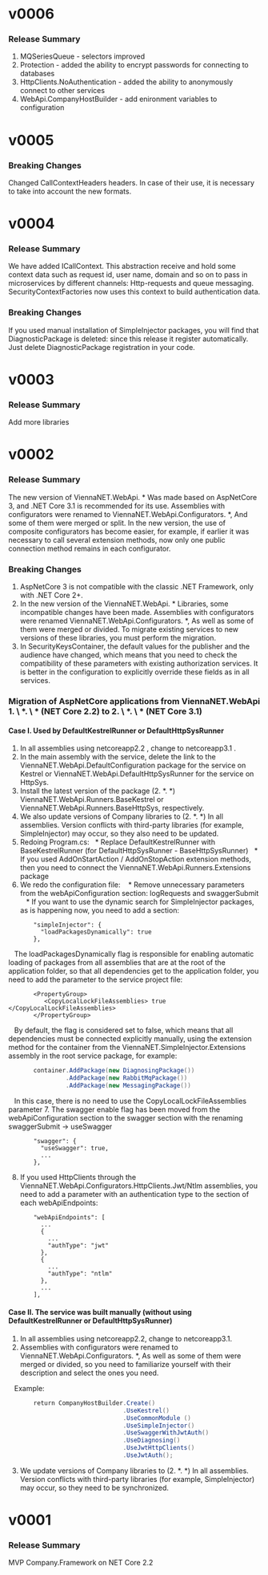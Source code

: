 # v0006

### Release Summary
1. MQSeriesQueue - selectors improved
2. Protection - added the ability to encrypt passwords for connecting to databases
3. HttpClients.NoAuthentication - added the ability to anonymously connect to other services
4. WebApi.CompanyHostBuilder - add enironment variables to configuration

# v0005

### Breaking Changes
Changed CallContextHeaders headers. In case of their use, it is necessary to take into account the new formats.


# v0004

### Release Summary
We have added ICallContext. This abstraction receive and hold some context data such as request id, user name, domain and so on to pass in microservices by different channels: Http-requests and queue messaging.
SecurityContextFactories now uses this context to build authentication data.

### Breaking Changes
If you used manual installation of SimpleInjector packages, you will find that DiagnosticPackage is deleted: since this release it register automatically. Just delete DiagnosticPackage registration in your code.


# v0003

### Release Summary
Add more libraries


# v0002

### Release Summary
The new version of ViennaNET.WebApi. * Was made based on AspNetCore 3, and .NET Core 3.1 is recommended for its use.
Assemblies with configurators were renamed to ViennaNET.WebApi.Configurators. *, And some of them were merged or split.
In the new version, the use of composite configurators has become easier, for example, if earlier it was necessary to call several extension methods, now only one public connection method remains in each configurator.

### Breaking Changes
1. AspNetCore 3 is not compatible with the classic .NET Framework, only with .NET Core 2+.
2. In the new version of the ViennaNET.WebApi. * Libraries, some incompatible changes have been made. Assemblies with configurators were renamed ViennaNET.WebApi.Configurators. *, As well as some of them were merged or divided. To migrate existing services to new versions of these libraries, you must perform the migration.
3. In SecurityKeysContainer, the default values ​​for the publisher and the audience have changed, which means that you need to check the compatibility of these parameters with existing authorization services. It is better in the configuration to explicitly override these fields as in all services.


### Migration of AspNetCore applications from ViennaNET.WebApi 1. \ *. \ * (NET Core 2.2) to 2. \ *. \ * (NET Core 3.1)

#### Case I. Used by DefaultKestrelRunner or DefaultHttpSysRunner
1. In all assemblies using <TargetFramework> netcoreapp2.2 </TargetFramework>, change to <TargetFramework> netcoreapp3.1 </TargetFramework>.
2. In the main assembly with the service, delete the link to the ViennaNET.WebApi.DefaultConfiguration package for the service on Kestrel or ViennaNET.WebApi.DefaultHttpSysRunner for the service on HttpSys.
3. Install the latest version of the package (2. *. *) ViennaNET.WebApi.Runners.BaseKestrel or ViennaNET.WebApi.Runners.BaseHttpSys, respectively.
4. We also update versions of Company libraries to (2. *. *) In all assemblies. Version conflicts with third-party libraries (for example, SimpleInjector) may occur, so they also need to be updated.
5. Redoing Program.cs:
  * Replace DefaultKestrelRunner with BaseKestrelRunner (for DefaultHttpSysRunner - BaseHttpSysRunner)
  * If you used AddOnStartAction <T> / AddOnStopAction <T> extension methods, then you need to connect the ViennaNET.WebApi.Runners.Extensions package
6. We redo the configuration file:
   * Remove unnecessary parameters from the webApiConfiguration section: logRequests and swaggerSubmit
   * If you want to use the dynamic search for SimpleInjector packages, as is happening now, you need to add a section:

```
       "simpleInjector": {
         "loadPackagesDynamically": true
       },
```

   The loadPackagesDynamically flag is responsible for enabling automatic loading of packages from all assemblies that are at the root of the application folder, so that all dependencies get to the application folder, you need to add the parameter to the service project file:

```
       <PropertyGroup>
          <CopyLocalLockFileAssemblies> true </CopyLocalLockFileAssemblies>
       </PropertyGroup>
```

   By default, the flag is considered set to false, which means that all dependencies must be connected explicitly manually, using the extension method for the container from the ViennaNET.SimpleInjector.Extensions assembly in the root service package, for example:

```csharp
       container.AddPackage(new DiagnosingPackage())
                .AddPackage(new RabbitMqPackage())
                .AddPackage(new MessagingPackage())
```

   In this case, there is no need to use the CopyLocalLockFileAssemblies parameter
7. The swagger enable flag has been moved from the webApiConfiguration section to the swagger section with the renaming swaggerSubmit -> useSwagger

```
       "swagger": {
         "useSwagger": true,
         ...
       },
```

8. If you used HttpClients through the ViennaNET.WebApi.Configurators.HttpClients.Jwt/Ntlm assemblies, you need to add a parameter with an authentication type to the section of each webApiEndpoints:

```
       "webApiEndpoints": [
         ...
         {
           ...
           "authType": "jwt"
         },
         {
           ...
           "authType": "ntlm"
         },
         ...
       ],
```

#### Case II. The service was built manually (without using DefaultKestrelRunner or DefaultHttpSysRunner)
1) In all assemblies using <TargetFramework>netcoreapp2.2</TargetFramework>, change to <TargetFramework>netcoreapp3.1</TargetFramework>.
2) Assemblies with configurators were renamed to ViennaNET.WebApi.Configurators. *, As well as some of them were merged or divided, so you need to familiarize yourself with their description and select the ones you need.

   Example:

```csharp
       return CompanyHostBuilder.Create()
                                .UseKestrel()
                                .UseCommonModule ()
                                .UseSimpleInjector()
                                .UseSwaggerWithJwtAuth()
                                .UseDiagnosing()
                                .UseJwtHttpClients()                                
                                .UseJwtAuth();
```                                

3) We update versions of Company libraries to (2. *. *) In all assemblies. Version conflicts with third-party libraries (for example, SimpleInjector) may occur, so they need to be synchronized.


# v0001

### Release Summary
MVP Company.Framework on NET Core 2.2
